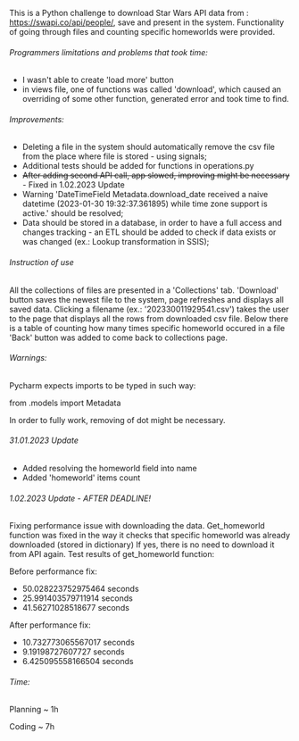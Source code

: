 This is a Python challenge to download Star Wars API data from :
https://swapi.co/api/people/, save and present in the system. 
Functionality of going through files and counting specific 
homeworlds were provided.

###### Programmers limitations and problems that took time:

- I wasn't able to create 'load more' button
- in views file, one of functions was called 'download', which caused 
an overriding of some other function, generated error and took time to find.

###### Improvements:

- Deleting a file in the system should automatically remove the csv file 
from the place where file is stored - using signals;
- Additional tests should be added for functions in operations.py
- ~~After adding second API call, app slowed, 
improving might be necessary~~ - Fixed in 1.02.2023 Update
- Warning 'DateTimeField Metadata.download_date received a naive datetime 
(2023-01-30 19:32:37.361895) while time zone support is active.' 
should be resolved;
- Data should be stored in a database, in order to have a full access and 
changes tracking - an ETL should be added to check if data exists or 
was changed (ex.: Lookup transformation in SSIS);

###### Instruction of use

All the collections of files are presented in a 'Collections' tab. 
'Download' button saves the newest file to the system, page refreshes and 
displays all saved data. Clicking a filename (ex.: '202330011929541.csv')
takes the user to the page that displays all the rows from downloaded 
csv file. Below there is a table of counting how many times specific 
homeworld occured in a file 'Back' button was added to come back 
to collections page.

###### Warnings:

Pycharm expects imports to be typed in such way:

from .models import Metadata

In order to fully work, removing of dot might be necessary.


###### 31.01.2023 Update

- Added resolving the homeworld field into name
- Added 'homeworld' items count


###### 1.02.2023 Update - AFTER DEADLINE! 
Fixing performance issue with downloading the data.
Get_homeworld function was fixed in the way it checks 
that specific homeworld was already downloaded (stored in dictionary)
If yes, there is no need to download it from API again.
Test results of get_homeworld function:

Before performance fix:
- 50.028223752975464 seconds
- 25.991403579711914 seconds
- 41.56271028518677 seconds

After performance fix:
- 10.732773065567017 seconds
- 9.19198727607727 seconds
- 6.425095558166504 seconds



###### Time:
Planning ~ 1h

Coding ~ 7h 



